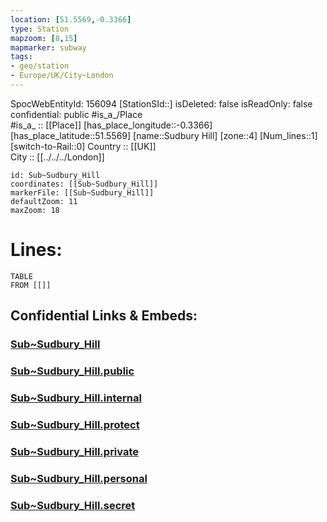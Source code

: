 ```yaml
---
location: [51.5569,-0.3366] 
type: Station 
mapzoom: [8,15] 
mapmarker: subway 
tags:
- geo/station
- Europe/UK/City~London
---
```

SpocWebEntityId: 156094
[StationSId::] 
isDeleted: false
isReadOnly: false
confidential: public
#is_a_/Place  
#is_a_ :: [[Place]] 
[has_place_longitude::-0.3366] 
[has_place_latitude::51.5569] 
[name::Sudbury Hill] 
[zone::4] 
[Num_lines::1] 
[switch-to-Rail::0] 
Country :: [[UK]]  
City :: [[../../../London]]  


```leaflet
id: Sub~Sudbury_Hill
coordinates: [[Sub~Sudbury_Hill]] 
markerFile: [[Sub~Sudbury_Hill]] 
defaultZoom: 11 
maxZoom: 18
```


# Lines: 
```dataview
TABLE 
FROM [[]] 
```


## Confidential Links & Embeds: 

### [Sub~Sudbury_Hill](/_Standards/Earth/Continent/Europe/Europe~North/UK/England/Regions~England/London,Greater/cities~GreaterLondon/Underground/Station/Sub~Sudbury_Hill.md) 

### [Sub~Sudbury_Hill.public](/_public/Earth/Continent/Europe/Europe~North/UK/England/Regions~England/London,Greater/cities~GreaterLondon/Underground/Station/Sub~Sudbury_Hill.public.md) 

### [Sub~Sudbury_Hill.internal](/_internal/Earth/Continent/Europe/Europe~North/UK/England/Regions~England/London,Greater/cities~GreaterLondon/Underground/Station/Sub~Sudbury_Hill.internal.md) 

### [Sub~Sudbury_Hill.protect](/_protect/Earth/Continent/Europe/Europe~North/UK/England/Regions~England/London,Greater/cities~GreaterLondon/Underground/Station/Sub~Sudbury_Hill.protect.md) 

### [Sub~Sudbury_Hill.private](/_private/Earth/Continent/Europe/Europe~North/UK/England/Regions~England/London,Greater/cities~GreaterLondon/Underground/Station/Sub~Sudbury_Hill.private.md) 

### [Sub~Sudbury_Hill.personal](/_personal/Earth/Continent/Europe/Europe~North/UK/England/Regions~England/London,Greater/cities~GreaterLondon/Underground/Station/Sub~Sudbury_Hill.personal.md) 

### [Sub~Sudbury_Hill.secret](/_secret/Earth/Continent/Europe/Europe~North/UK/England/Regions~England/London,Greater/cities~GreaterLondon/Underground/Station/Sub~Sudbury_Hill.secret.md)


